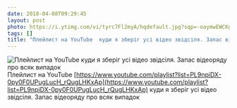 ```yaml
---
date: 2018-04-08T09:29:45
layout: post
photo: https://i.ytimg.com/vi/tyrc7Fl2myA/hqdefault.jpg?sqp=-oaymwEWCKgBEF5IWvKriqkDCQgBFQAAiEIYAQ==&amp;rs=AOn4CLCvqIlH_pn-8xB99C6lgiUdJrmsLA&amp;days_since_epoch=18583
tags: []
title: "Плейлист на YouTube  куди я зберіг усі відео звідсіля. Запас відеоряду про всяк випадок"
---
```

![Плейлист на YouTube  куди я зберіг усі відео звідсіля. Запас відеоряду про всяк випадок](https://i.ytimg.com/vi/tyrc7Fl2myA/hqdefault.jpg?sqp=-oaymwEWCKgBEF5IWvKriqkDCQgBFQAAiEIYAQ==&amp;rs=AOn4CLCvqIlH_pn-8xB99C6lgiUdJrmsLA&amp;days_since_epoch=18583)
Плейлист на YouTube [https://www.youtube.com/playlist?list=PL9npiDX-0py0F0UPugLucH_rQugLHKxAp](https://www.youtube.com/playlist?list=PL9npiDX-0py0F0UPugLucH_rQugLHKxAp) куди я зберіг усі відео звідсіля. Запас відеоряду про всяк випадок